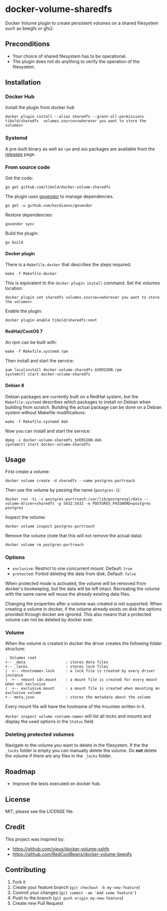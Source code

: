 # docker-volume-sharedfs

Docker Volume plugin to create persistent volumes on a shared filesystem such as beegfs or gfs2.

## Preconditions

- Your choice of shared filesystem has to be operational.
- The plugin does not do anything to verify the operation of the filesystem.

## Installation

### Docker Hub

Install the plugin from docker hub

    docker plugin install --alias sharedfs --grant-all-permissions tibold/sharedfs  volumes.source=<wherever you want to store the volumes>

### Systemd

A pre-built binary as well as `rpm` and `deb` packages are available from the [releases](https://github.com/tibold/docker-volume-sharedfs/releases) page.

### From source code

Get the code:

    go get github.com/tibold/docker-volume-sharedfs

The plugin uses [govendor](https://github.com/kardianos/govendor) to manage dependencies.

    go get -u github.com/kardianos/govendor

Restore dependencies:
    
    govendor sync

Build the plugin:

    go build

#### Docker plugin

There is a `Makefile.docker` that describes the steps required:

    make -f Makefile.docker

This is equivalent to the `docker plugin install` command.
Set the volumes location:
    
    docker plugin set sharedfs volumes.source=<wherever you want to store the volumes>

Enable the plugin:

    docker plugin enable tibold/sharedfs:next

#### RedHat/CentOS 7

An rpm can be built with:

    make -f Makefile.systemd rpm

Then install and start the service:

    yum localinstall docker-volume-sharedfs-$VERSION.rpm
    systemctl start docker-volume-sharedfs

#### Debian 8

Debian packages are currently built on a RedHat system, but the `Makefile.systemd`
describes which packages to install on Debian when building from scratch.
Building the actual package can be done on a Debian system without Makefile modifications:

    make -f Makefile.systemd deb

Now you can install and start the service:

    dpkg -i docker-volume-sharedfs_$VERSION.deb
    systemctl start docker-volume-sharedfs


## Usage

First create a volume:

    docker volume create -d sharedfs --name postgres-portroach

Then use the volume by passing the name (`postgres-1`):

    docker run -ti -v postgres-portroach:/var/lib/postgresql/data --volume-driver=sharedfs -p 5432:5432 -e POSTGRES_PASSWORD=postgres postgres

Inspect the volume:

    docker volume inspect postgres-portroach

Remove the volume (note that this will _not_ remove the actual data):

    docker volume rm postgres-portroach

### Options

* `exclusive`: Restrict to one concurrent mount. Default: `true`
* `protected`: Forbid deleting the data from disk. Default: `false`

When protected mode is activated, the volume will be removed from docker's bookeeping, but the data will be left intact. Recreating the volume with the same name will reuse the already existing data files.

Changing the properties after a volume was created is not supported. When creating a volume in docker, if the volume already exists on disk the options provided through docker are ignored. This also means that a protected volume can not be deleted by docker ever.

### Volume

When the volume is created in docker the driver creates the following folder structure:

```
. Volumes root
+-- _data                  : stores data files
+-- _locks                 : stores lock files
|  +-- <hostname>.lock     : a lock file is created by every driver instance
|  +-- <mount id>.mount    : a mount file is created for every mount when not exclusive
|  +-- exclusive.mount     : a mount file is created when mounting an exclusive volume
+-- meta.json              : stores the metadata about the volume
```

Every mount file will have the hostname of the mountee written in it.

`docker inspect volume <volume-name>` will list all locks and mounts and display the used options in the `Status` field.

### Deleting protected volumes

Navigate to the volume you want to delete in the filesystem. If the the `_locks` folder is empty you can manually delete the volume. Do __not__ delete the volume if there are any files in the `_locks` folder.

## Roadmap

- Improve the tests executed on docker hub.

## License

MIT, please see the LICENSE file.

## Credit

This project was inspired by:
* https://github.com/vieux/docker-volume-sshfs
* https://github.com/RedCoolBeans/docker-volume-beegfs

## Contributing

1. Fork it
2. Create your feature branch (`git checkout -b my-new-feature`)
3. Commit your changes (`git commit -am 'Add some feature'`)
4. Push to the branch (`git push origin my-new-feature`)
5. Create new Pull Request
